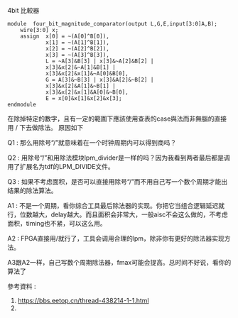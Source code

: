 
4bit 比較器
```
module  four_bit_magnitude_comparator(output L,G,E,input[3:0]A,B);
    wire[3:0] x;
    assign  x[0] = ~(A[0]^B[0]),
            x[1] = ~(A[1]^B[1]),
            x[2] = ~(A[2]^B[2]),
            x[3] = ~(A[3]^B[3]),
            L = ~A[3]&B[3] | x[3]&~A[2]&B[2] |
            x[3]&x[2]&~A[1]&B[1] |      
            x[3]&x[2]&x[1]&~A[0]&B[0],
            G = A[3]&~B[3] | x[3]&A[2]&~B[2] | 
            x[3]&x[2]&A[1]&~B[1] | 
            x[3]&x[2]&x[1]&A[0]&~B[0],
            E = x[0]&x[1]&x[2]&x[3];
endmodule
```
在除掉特定的數字，且有一定的範圍下應該使用查表的case與法而非無腦的直接用 / 下去做除法。
原因如下

Q1 : 那么用除号“/”就意味着在一个时钟周期内可以得到商吗？

Q2 : 用除号“/”和用除法模块lpm_divider是一样的吗？因为我看到两者最后都是调用了扩展名为tdf的LPM_DIVIDE文件。

Q3 : 如果不考虑面积，是否可以直接用除号“/”而不用自己写一个数个周期才能出结果的除法算法。


A1 : 不是一个周期，看你综合工具最后除法器的实现。你把它当组合逻辑延迟就行，位数越大，delay越大。而且面积会非常大，一般aisc不会这么做的，不考虑面积，timing也不紧，可以这么用。

A2 : FPGA直接用/就行了，工具会调用合理的lpm，除非你有更好的除法器实现方法。

A3跟A2一样，自己写数个周期除法器，fmax可能会提高。总时间不好说，看你的算法了


參考資料 : 
1. https://bbs.eetop.cn/thread-438214-1-1.html
2. 
